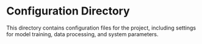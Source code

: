 # Configuration Directory

This directory contains configuration files for the project, including settings for model training, data processing, and system parameters.
